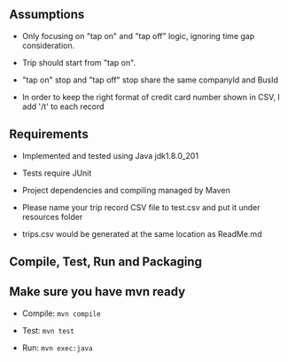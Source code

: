 ## Assumptions
- Only focusing on "tap on" and "tap off" logic, ignoring time gap consideration.

- Trip should start from "tap on".

- "tap on" stop and "tap off" stop share the same companyId and BusId

- In order to keep the right format of credit card number shown in CSV, I add '/t' to each record

## Requirements

- Implemented and tested using Java jdk1.8.0_201

- Tests require JUnit

- Project dependencies and compiling managed by Maven

- Please name your trip record CSV file to test.csv and put it under resources folder

- trips.csv would be generated at the same location as ReadMe.md

## Compile, Test, Run and Packaging
## Make sure you have mvn ready

- Compile: `mvn compile`

- Test: `mvn test`

- Run: `mvn exec:java`

